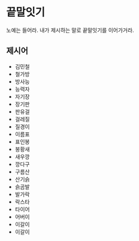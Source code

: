 # 끝말잇기

노예는 들어라. 내가 제시하는 말로 끝말잇기를 이어가거라.

## 제시어

- 김민철
- 철가방
- 방사능
- 능력자
- 자기장
- 장기판
- 판유걸
- 걸레질
- 질경이
- 이름표
- 표인봉
- 봉황새
- 새우깡
- 깡다구
- 구름산
- 산기슭
- 슭곰발
- 발가락
- 락스타
- 타이어
- 어버이
- 이갈이
- 이갈이

